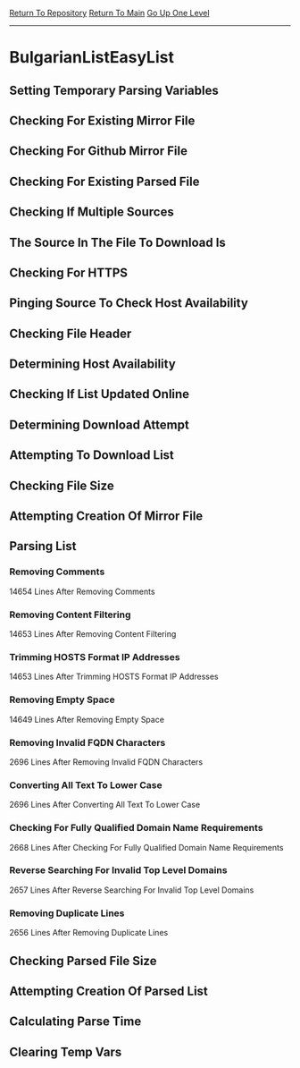[Return To Repository](https://github.com/deathbybandaid/piholeparser/)
[Return To Main](https://github.com/deathbybandaid/piholeparser/blob/master/RecentRunLogs/Mainlog.md)
[Go Up One Level](https://github.com/deathbybandaid/piholeparser/blob/master/RecentRunLogs/TopLevelScripts/30-Processing-External-Blacklists.md)
____________________________________
# BulgarianListEasyList
## Setting Temporary Parsing Variables
## Checking For Existing Mirror File
## Checking For Github Mirror File
## Checking For Existing Parsed File
## Checking If Multiple Sources
## The Source In The File To Download Is
## Checking For HTTPS
## Pinging Source To Check Host Availability
## Checking File Header
## Determining Host Availability
## Checking If List Updated Online
## Determining Download Attempt
## Attempting To Download List
## Checking File Size
## Attempting Creation Of Mirror File
## Parsing List
### Removing Comments
14654 Lines After Removing Comments
### Removing Content Filtering
14653 Lines After Removing Content Filtering
### Trimming HOSTS Format IP Addresses
14653 Lines After Trimming HOSTS Format IP Addresses
### Removing Empty Space
14649 Lines After Removing Empty Space
### Removing Invalid FQDN Characters
2696 Lines After Removing Invalid FQDN Characters
### Converting All Text To Lower Case
2696 Lines After Converting All Text To Lower Case
### Checking For Fully Qualified Domain Name Requirements
2668 Lines After Checking For Fully Qualified Domain Name Requirements
### Reverse Searching For Invalid Top Level Domains
2657 Lines After Reverse Searching For Invalid Top Level Domains
### Removing Duplicate Lines
2656 Lines After Removing Duplicate Lines
## Checking Parsed File Size
## Attempting Creation Of Parsed List
## Calculating Parse Time
## Clearing Temp Vars
